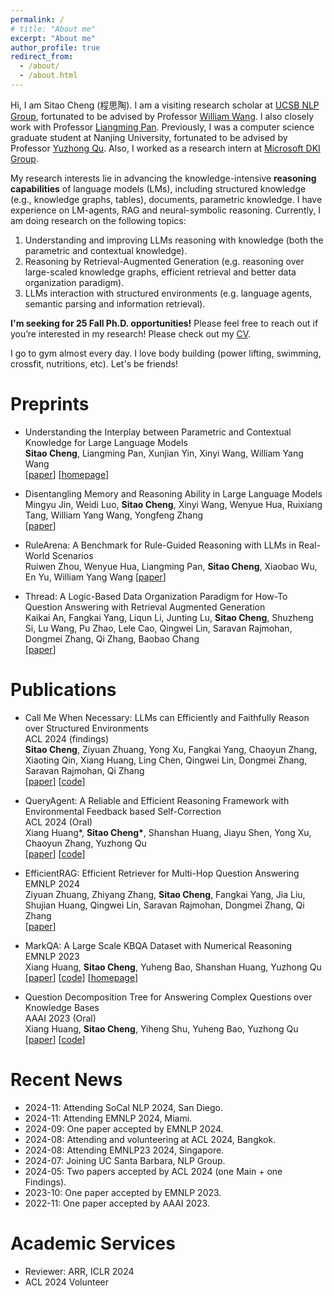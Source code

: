 ```yaml
---
permalink: /
# title: "About me"
excerpt: "About me"
author_profile: true
redirect_from: 
  - /about/
  - /about.html
---
```


 Hi, I am Sitao Cheng (程思陶). I am a visiting research scholar at [UCSB NLP Group](http://nlp.cs.ucsb.edu/), fortunated to be advised by Professor [William Wang](https://sites.cs.ucsb.edu/~william/index.html). I also closely work with Professor [Liangming Pan](https://liangmingpan.bio/). 
 Previously, I was a computer science graduate student at Nanjing University, fortunated to be advised by Professor [Yuzhong Qu](http://ws.nju.edu.cn/~yzqu). 
Also, I worked as a research intern at [Microsoft DKI Group](https://www.microsoft.com/en-us/research/group/data-knowledge-intelligence/).

 My research interests lie in advancing the knowledge-intensive **reasoning capabilities** of language models (LMs), including structured knowledge (e.g., knowledge graphs, tables), documents, parametric knowledge. I have experience on LM-agents, RAG and neural-symbolic reasoning. Currently, I am doing research on the following topics:

1. Understanding and improving LLMs reasoning with knowledge (both the parametric and contextual knowledge).
2. Reasoning by Retrieval-Augmented Generation (e.g. reasoning over large-scaled knowledge graphs, efficient retrieval and better data organization paradigm).        
3. LLMs interaction with structured environments (e.g. language agents, semantic parsing and information retrieval).
          
**I'm seeking for 25 Fall Ph.D. opportunities!** Please feel free to reach out if you’re interested in my research! Please check out my [CV](https://sitaocheng.github.io/files/Academic_CV.pdf).

I go to gym almost every day. I love body building (power lifting, swimming, crossfit, nutritions, etc). Let's be friends!


Preprints
======

- Understanding the Interplay between Parametric and Contextual Knowledge for Large Language Models \
**Sitao Cheng**, Liangming Pan, Xunjian Yin, Xinyi Wang, William Yang Wang \
[[paper](https://arxiv.org/abs/2410.08414)] [[homepage](https://sitaocheng.github.io/PK_CK_interplay/)] 

- Disentangling Memory and Reasoning Ability in Large Language Models \
Mingyu Jin, Weidi Luo, **Sitao Cheng**, Xinyi Wang, Wenyue Hua, Ruixiang Tang, William Yang Wang, Yongfeng Zhang \
[[paper](https://arxiv.org/abs/2411.13504)]  

- RuleArena: A Benchmark for Rule-Guided Reasoning with LLMs in Real-World Scenarios \
Ruiwen Zhou, Wenyue Hua, Liangming Pan, **Sitao Cheng**, Xiaobao Wu, En Yu, William Yang Wang
[[paper](https://arxiv.org/abs/2412.08972)]  

- Thread: A Logic-Based Data Organization Paradigm for How-To Question Answering with Retrieval Augmented Generation \
Kaikai An, Fangkai Yang, Liqun Li, Junting Lu, **Sitao Cheng**, Shuzheng Si, Lu Wang, Pu Zhao, Lele Cao, Qingwei Lin, Saravan Rajmohan, Dongmei Zhang, Qi Zhang, Baobao Chang \
[[paper](https://arxiv.org/abs/2406.13372)]  


Publications
======


- Call Me When Necessary: LLMs can Efficiently and Faithfully Reason over Structured Environments\
ACL 2024 (findings) \
**Sitao Cheng**, Ziyuan Zhuang, Yong Xu, Fangkai Yang, Chaoyun Zhang, Xiaoting Qin, Xiang Huang, Ling Chen, Qingwei Lin, Dongmei Zhang, Saravan Rajmohan, Qi Zhang\
[[paper](https://arxiv.org/abs/2403.08593)] [[code](https://github.com/microsoft/Readi)]  



- QueryAgent: A Reliable and Efficient Reasoning Framework with Environmental Feedback based Self-Correction\
ACL 2024 (Oral) \
Xiang Huang*, **Sitao Cheng\***, Shanshan Huang, Jiayu Shen, Yong Xu, Chaoyun Zhang, Yuzhong Qu\
[[paper](https://arxiv.org/abs/2403.11886)] [[code](https://github.com/cdhx/QueryAgent)]


- EfficientRAG: Efficient Retriever for Multi-Hop Question Answering \
EMNLP 2024 \
Ziyuan Zhuang, Zhiyang Zhang, **Sitao Cheng**, Fangkai Yang, Jia Liu, Shujian Huang, Qingwei Lin, Saravan Rajmohan, Dongmei Zhang, Qi Zhang \
[[paper](https://www.arxiv.org/abs/2408.04259)]  


- MarkQA: A Large Scale KBQA Dataset with Numerical Reasoning\
EMNLP 2023 \
Xiang Huang, **Sitao Cheng**, Yuheng Bao, Shanshan Huang, Yuzhong Qu\
[[paper](https://arxiv.org/abs/2310.15517)] [[code](https://github.com/cdhx/MarkQA)] [[homepage](http://ws.nju.edu.cn/MarkQA)]



- Question Decomposition Tree for Answering Complex Questions over Knowledge Bases\
AAAI 2023 (Oral) \
Xiang Huang, **Sitao Cheng**, Yiheng Shu, Yuheng Bao, Yuzhong Qu \
[[paper](https://arxiv.org/abs/2306.07597)] [[code](https://github.com/cdhx/QDTQA)]



Recent News
======

- 2024-11: Attending SoCal NLP 2024, San Diego.
- 2024-11: Attending EMNLP 2024, Miami.
- 2024-09: One paper accepted by EMNLP 2024.
- 2024-08: Attending and volunteering at ACL 2024, Bangkok.
- 2024-08: Attending EMNLP23 2024, Singapore.
- 2024-07: Joining UC Santa Barbara, NLP Group.
- 2024-05: Two papers accepted by ACL 2024 (one Main + one Findings).
- 2023-10: One paper accepted by EMNLP 2023.
- 2022-11: One paper accepted by AAAI 2023.  


Academic Services
======

- Reviewer: ARR, ICLR 2024
- ACL 2024 Volunteer

